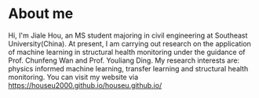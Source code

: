 # About me
Hi, I'm Jiale Hou, an MS student majoring in civil engineering at Southeast University(China). At present, I am carrying out research on the application of machine learning in structural health monitoring under the guidance of Prof. Chunfeng Wan and Prof. Youliang Ding. My research interests are: physics informed machine learning, transfer learning and structural health monitoring. You can visit my website via https://houseu2000.github.io/houseu.github.io/

